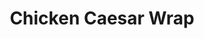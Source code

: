 ---
title: "Chicken Caesar Wrap"
description: "Loads of sliced chicken breast & crumbled bacon with romaine & Caesar dressing, in a pita"
price_s: "7.50"
price_l: "11.50"
price_lg: ""
weight: "3"
hidden: true
---